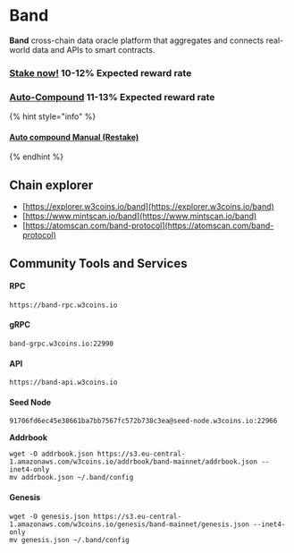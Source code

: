 # Band

**Band** cross-chain data oracle platform that aggregates and connects real-world data and APIs to smart contracts.

### [Stake now!](https://explorer.w3coins.io/band/staking/bandvaloper1hdw8pzr79y4at0teak0mwcrjhv3e6n3wegfv2m)  10-12% Expected reward rate

### [**Auto-Compound**](https://restake.app/bandchain/bandvaloper1hdw8pzr79y4at0teak0mwcrjhv3e6n3wegfv2m/stake)  **11-13**% Expected reward rate

{% hint style="info" %}
#### [Auto compound Manual (Restake)](https://youtu.be/XOH161O3C5w)
{% endhint %}

## **Chain explorer**

* [https://explorer.w3coins.io/band](https://explorer.w3coins.io/band)
* [https://www.mintscan.io/band](https://www.mintscan.io/band)
* [https://atomscan.com/band-protocol](https://atomscan.com/band-protocol)

## Community Tools and Services

#### **RPC**

```
https://band-rpc.w3coins.io
```

#### **gRPC**

```
band-grpc.w3coins.io:22990
```

#### **API**

```
https://band-api.w3coins.io
```

#### **Seed Node**

```
91706fd6ec45e38661ba7bb7567fc572b738c3ea@seed-node.w3coins.io:22966
```

**Addrbook**&#x20;

```
wget -O addrbook.json https://s3.eu-central-1.amazonaws.com/w3coins.io/addrbook/band-mainnet/addrbook.json --inet4-only
mv addrbook.json ~/.band/config
```

#### **Genesis**

```
wget -O genesis.json https://s3.eu-central-1.amazonaws.com/w3coins.io/genesis/band-mainnet/genesis.json --inet4-only
mv genesis.json ~/.band/config
```


####
